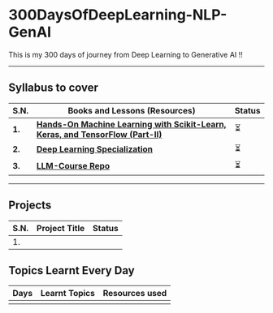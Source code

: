 # 300DaysOfDeepLearning-NLP-GenAI
This is my 300 days of journey from Deep Learning to Generative AI !!


___
## Syllabus to cover


| **S.N.** | **Books and Lessons (Resources)**                                                                                         | **Status** |
|----------|---------------------------------------------------------------------------------------------------------------------------|------------| 
| **1.**   | [**Hands-On Machine Learning with Scikit-Learn, Keras, and TensorFlow (Part-II)**](https://github.com/ageron/handson-ml3) | ⏳          |
| **2.**   | [**Deep Learning Specialization**](https://www.coursera.org/specializations/deep-learning)                                | ⏳          |
| **3.**   | [**LLM-Course Repo**](https://github.com/mlabonne/llm-course/tree/main)                                                   | ⏳          |
___

## Projects

| **S.N.** | **Project Title** | **Status** |
|----------|-------------------|------------|
| 1.       |                   |            |


## Topics Learnt Every Day

| **Days** | **Learnt Topics** | **Resources used** |
|----------|-------------------|--------------------|
|          |                   |                    |
